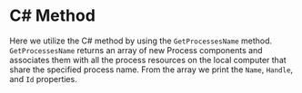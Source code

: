 # C# Method

Here we utilize the C# method by using the `GetProcessesName` method. `GetProcessesName` returns an array of new Process components and associates them with all the process resources on the local computer that share the specified process name. From the array we print the `Name`, `Handle`, and `Id` properties.


